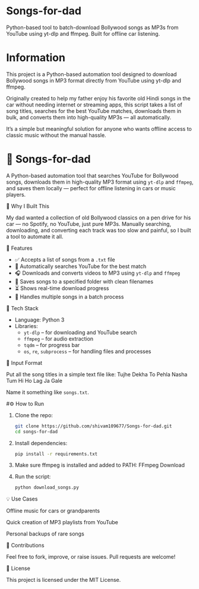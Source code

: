 # Songs-for-dad
Python-based tool to batch-download Bollywood songs as MP3s from YouTube using yt-dlp and ffmpeg. Built for offline car listening.
# Information
This project is a Python-based automation tool designed to download Bollywood songs in MP3 format directly from YouTube using yt-dlp and ffmpeg.

Originally created to help my father enjoy his favorite old Hindi songs in the car without needing internet or streaming apps, this script takes a list of song titles, searches for the best YouTube matches, downloads them in bulk, and converts them into high-quality MP3s — all automatically.

It’s a simple but meaningful solution for anyone who wants offline access to classic music without the manual hassle.
# 🎵 Songs-for-dad

A Python-based automation tool that searches YouTube for Bollywood songs, downloads them in high-quality MP3 format using `yt-dlp` and `ffmpeg`, and saves them locally — perfect for offline listening in cars or music players.

📌 Why I Built This

My dad wanted a collection of old Bollywood classics on a pen drive for his car — no Spotify, no YouTube, just pure MP3s. Manually searching, downloading, and converting each track was too slow and painful, so I built a tool to automate it all.

🚀 Features

- ✅ Accepts a list of songs from a `.txt` file
- 🔎 Automatically searches YouTube for the best match
- 🎧 Downloads and converts videos to MP3 using `yt-dlp` and `ffmpeg`
- 📁 Saves songs to a specified folder with clean filenames
- ⏳ Shows real-time download progress
- 🔄 Handles multiple songs in a batch process

🧰 Tech Stack

- Language: Python 3
- Libraries:
  - `yt-dlp` – for downloading and YouTube search
  - `ffmpeg` – for audio extraction
  - `tqdm` – for progress bar
  - `os`, `re`, `subprocess` – for handling files and processes

📂 Input Format

Put all the song titles in a simple text file like:
Tujhe Dekha To
Pehla Nasha
Tum Hi Ho
Lag Ja Gale


Name it something like `songs.txt`.

#⚙️ How to Run

1. Clone the repo:
   ```bash
   git clone https://github.com/shivam109677/Songs-for-dad.git
   cd songs-for-dad
   
2. Install dependencies:
   ```bash
   pip install -r requirements.txt
   
3. Make sure ffmpeg is installed and added to PATH:
   FFmpeg Download
   
5. Run the script:
   ```bash
   python download_songs.py
   
💡 Use Cases

Offline music for cars or grandparents

Quick creation of MP3 playlists from YouTube

Personal backups of rare songs

🤝 Contributions

Feel free to fork, improve, or raise issues. Pull requests are welcome!

📜 License

This project is licensed under the MIT License.


